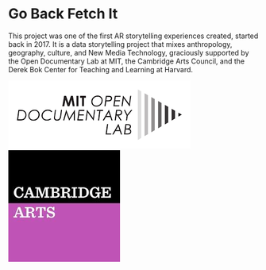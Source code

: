 # Go Back Fetch It

This project was one of the first AR storytelling experiences created, started back in 2017. It is a data storytelling project that mixes anthropology, geography, culture, and New Media Technology, graciously supported by the Open Documentary Lab at MIT, the Cambridge Arts Council, and the Derek Bok Center for Teaching and Learning at Harvard.


![Alt text](https://github.com/CharityEverett/gobackfetchit/blob/d7fce3415156db2082dccb2bc749b49ca163c403/ODL%20Logo.png)
![Alt text](https://github.com/CharityEverett/gobackfetchit/blob/51bd360c55d35343312ce57f91db8893863d5161/Cambridge%20Arts%20Council%20Logo.jpeg)
